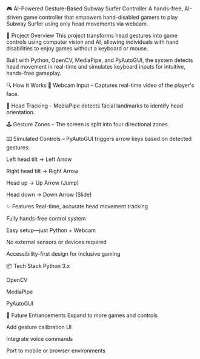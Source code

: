 🎮 AI-Powered Gesture-Based Subway Surfer Controller
A hands-free, AI-driven game controller that empowers hand-disabled gamers to play Subway Surfer using only head movements via webcam.

📘 Project Overview
This project transforms head gestures into game controls using computer vision and AI, allowing individuals with hand disabilities to enjoy games without a keyboard or mouse.

Built with Python, OpenCV, MediaPipe, and PyAutoGUI, the system detects head movement in real-time and simulates keyboard inputs for intuitive, hands-free gameplay.

🔍 How It Works
🎥 Webcam Input – Captures real-time video of the player's face.

🧠 Head Tracking – MediaPipe detects facial landmarks to identify head orientation.

🕹️ Gesture Zones – The screen is split into four directional zones.

⌨️ Simulated Controls – PyAutoGUI triggers arrow keys based on detected gestures:

Left head tilt → Left Arrow

Right head tilt → Right Arrow

Head up → Up Arrow (Jump)

Head down → Down Arrow (Slide)

✨ Features
Real-time, accurate head movement tracking

Fully hands-free control system

Easy setup—just Python + Webcam

No external sensors or devices required

Accessibility-first design for inclusive gaming

📦 Tech Stack
Python 3.x

OpenCV

MediaPipe

PyAutoGUI

🚀 Future Enhancements
Expand to more games and controls

Add gesture calibration UI

Integrate voice commands

Port to mobile or browser environments

